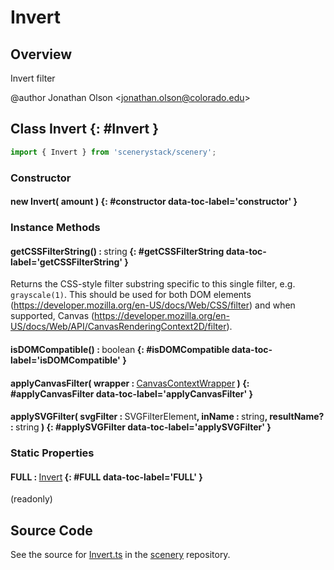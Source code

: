 # Invert

## Overview

Invert filter

@author Jonathan Olson &lt;jonathan.olson@colorado.edu&gt;

## Class Invert {: #Invert }


```js
import { Invert } from 'scenerystack/scenery';
```
### Constructor

#### new Invert( amount ) {: #constructor data-toc-label='constructor' }

### Instance Methods

#### getCSSFilterString() : <span style="font-weight: 400;"><span style="color: hsla(calc(var(--md-hue) + 180deg),80%,40%,1);">string</span></span> {: #getCSSFilterString data-toc-label='getCSSFilterString' }

Returns the CSS-style filter substring specific to this single filter, e.g. `grayscale(1)`. This should be used for
both DOM elements (https://developer.mozilla.org/en-US/docs/Web/CSS/filter) and when supported, Canvas
(https://developer.mozilla.org/en-US/docs/Web/API/CanvasRenderingContext2D/filter).

#### isDOMCompatible() : <span style="font-weight: 400;"><span style="color: hsla(calc(var(--md-hue) + 180deg),80%,40%,1);">boolean</span></span> {: #isDOMCompatible data-toc-label='isDOMCompatible' }

#### applyCanvasFilter( wrapper : <span style="font-weight: 400;">[CanvasContextWrapper](../scenery/CanvasContextWrapper.md)</span> ) {: #applyCanvasFilter data-toc-label='applyCanvasFilter' }

#### applySVGFilter( svgFilter : <span style="font-weight: 400;">SVGFilterElement</span>, inName : <span style="font-weight: 400;"><span style="color: hsla(calc(var(--md-hue) + 180deg),80%,40%,1);">string</span></span>, resultName? : <span style="font-weight: 400;"><span style="color: hsla(calc(var(--md-hue) + 180deg),80%,40%,1);">string</span></span> ) {: #applySVGFilter data-toc-label='applySVGFilter' }

### Static Properties

#### FULL : <span style="font-weight: 400;">[Invert](../scenery/Invert.md)</span> {: #FULL data-toc-label='FULL' }

(readonly)



## Source Code

See the source for [Invert.ts](https://github.com/phetsims/scenery/blob/main/js/filters/Invert.ts) in the [scenery](https://github.com/phetsims/scenery) repository.
